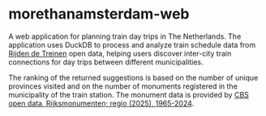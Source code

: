 # morethanamsterdam-web

A web application for planning train day trips in The Netherlands.
The application uses DuckDB to process and analyze train schedule data from [Rijden de Treinen](https://www.rijdendetreinen.nl/en/open-data) open data, helping users discover inter-city train connections for day trips between different municipalities.

The ranking of the returned suggestions is based on the number of unique provinces visited and on the number of monuments registered in the municipality of the train station.
The monument data is provided by [CBS open data, Rijksmonumenten; regio (2025), 1965-2024](https://opendata.cbs.nl/statline/portal.html?_la=nl&_catalog=CBS&tableId=86109NED&_theme=440).

